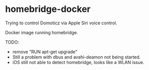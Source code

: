# homebridge-docker
Trying to control Domoticz via Apple Siri voice control.

Docker image running homebridge.

TODO:
- remove "RUN apt-get upgrade"
- Still a problem with dbus and avahi-deamon not being started.
- iOS still not able to detect homebridge, looks like a WLAN issue. 
